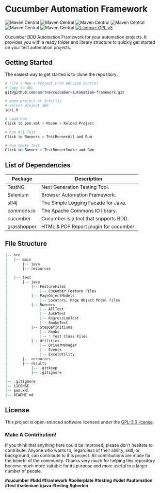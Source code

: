 # Cucumber Automation Framework
![Maven Central](https://img.shields.io/maven-central/v/org.seleniumhq.selenium/selenium-java?versionSuffix=4.16.1&label=Selenium)
![Maven Central](https://img.shields.io/maven-central/v/io.cucumber/cucumber-java?versionSuffix=7.15.0&label=Cucumber)
![Maven Central](https://img.shields.io/maven-central/v/org.testng/testng?versionSuffix=7.9.0&label=TestNG)
![Maven Central](https://img.shields.io/maven-central/v/org.slf4j/slf4j-api?versionSuffix=2.0.9&label=Slf4j)
![Maven Central](https://img.shields.io/maven-central/v/org.apache.commons/commons-lang3?versionSuffix=3.12.0&label=Apache%20Commons)
![Maven Central](https://img.shields.io/maven-central/v/tech.grasshopper/extentreports-cucumber7-adapter?versionSuffix=1.14.0&label=Grashopper)
[![License: GPL v3](https://img.shields.io/badge/License-GPLv3-blue.svg)](https://www.gnu.org/licenses/gpl-3.0)

Cucumber BDD Automation Framework for your automation projects. It provides you with a ready folder and library structure to quickly get started on your test automation projects.

Getting Started
---------------

The easiest way to get started is to clone the repository:

```bash
# File > New > Project From Version Control 
# Copy to URL
git@github.com:emrtnm/cucumber-automation-framework.git

# open project at Intellij
# select project JDK
jdk1.8

# Load Pom
Click to pom.xml > Maven > Reload Project

# Run All Test
Click to Runners > TestRunnerAll and Run

# Run Smoke Test
Click to Runner > TestRunnerSmoke and Run

```

List of Dependencies
----------------

| Package      | Description                            |
|--------------|----------------------------------------|
| TestNG       | Next Generation Testing Tool.          |
| Selenium     | Browser Automation Framework.          |
| slf4j        | The Simple Logging Facade for Java.    |
| commons.io   | The Apache Commons IO library.         |
| cucumber     | Cucumber is a tool that supports BDD.  |
| grasshopper  | HTML & PDF Report plugin for cucumber. |

## File Structure
```bash
|-- src
|   |-- main
|       |-- java
|       |-- resources
|
|   |-- test
|       |-- java
|           |-- FeatureFiles
|               |-- Cucumber Feature Files
|           |-- PageObjectModels
|               |-- Locators, Page Object Model Files
|           |-- Runners
|               |-- AllTest
|               |-- AuthTest
|               |-- RegressionTest
|               |-- SmokeTest
|           |-- StepDefinitions
|               |-- Hooks
|               |-- * Test Class Files
|           |-- Utilities
|               |-- DriverManager
|               |-- Events
|               |-- ExcelUtility
|       |-- resources
|       |-- results
|           |-- .gitkeep
|           |-- .gitignore
|
|-- .gitignore
|-- LICENSE
|-- pom.xml
|-- README.md

```

## License

This project is open-sourced software licensed under the [GPL-3.0 license](https://www.gnu.org/licenses/gpl-3.0).


### Make A Contribution!
If you think that anything here could be improved, please don't hesitate to contribute. Anyone who wants to, regardless of their ability, skill, or background, can contribute to this project. All contributions are made for the benefit of the community. Thanks very much for helping this repository become much more suitable for its purpose and more useful to a larger number of people.

**#cucumber** **#bdd** **#framework** **#boilerplate** **#testing** **#sdet** **#automation**
**#test** **#selenium** **#java** **#testng** **#gherkin**
